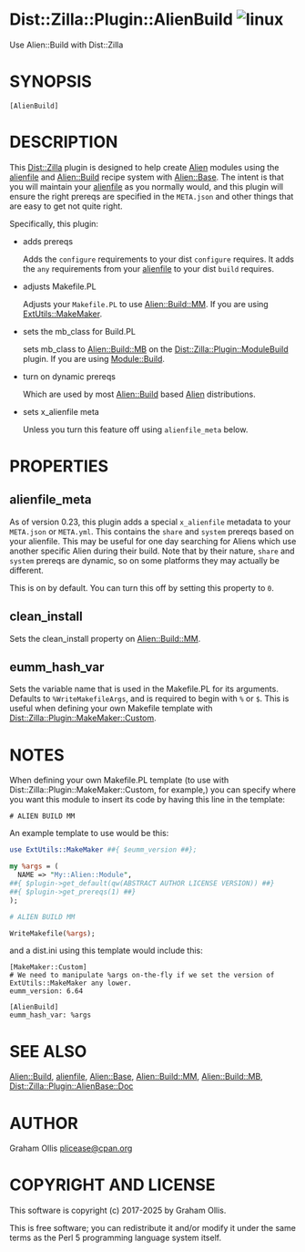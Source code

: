 # Dist::Zilla::Plugin::AlienBuild ![linux](https://github.com/PerlAlien/Dist-Zilla-Plugin-AlienBuild/workflows/linux/badge.svg)

Use Alien::Build with Dist::Zilla

# SYNOPSIS

```
[AlienBuild]
```

# DESCRIPTION

This [Dist::Zilla](https://metacpan.org/pod/Dist::Zilla) plugin is designed to help create [Alien](https://metacpan.org/pod/Alien) modules using
the [alienfile](https://metacpan.org/pod/alienfile) and [Alien::Build](https://metacpan.org/pod/Alien::Build) recipe system with [Alien::Base](https://metacpan.org/pod/Alien::Base).  The
intent is that you will maintain your [alienfile](https://metacpan.org/pod/alienfile) as you normally would,
and this plugin will ensure the right prereqs are specified in the `META.json`
and other things that are easy to get not quite right.

Specifically, this plugin:

- adds prereqs

    Adds the `configure` requirements to your dist `configure` requires.  It
    adds the `any` requirements from your [alienfile](https://metacpan.org/pod/alienfile) to your dist `build`
    requires.

- adjusts Makefile.PL

    Adjusts your `Makefile.PL` to use [Alien::Build::MM](https://metacpan.org/pod/Alien::Build::MM).  If you are using
    [ExtUtils::MakeMaker](https://metacpan.org/pod/ExtUtils::MakeMaker).

- sets the mb\_class for Build.PL

    sets mb\_class to [Alien::Build::MB](https://metacpan.org/pod/Alien::Build::MB) on the [Dist::Zilla::Plugin::ModuleBuild](https://metacpan.org/pod/Dist::Zilla::Plugin::ModuleBuild)
    plugin.  If you are using [Module::Build](https://metacpan.org/pod/Module::Build).

- turn on dynamic prereqs

    Which are used by most [Alien::Build](https://metacpan.org/pod/Alien::Build) based [Alien](https://metacpan.org/pod/Alien) distributions.

- sets x\_alienfile meta

    Unless you turn this feature off using `alienfile_meta` below.

# PROPERTIES

## alienfile\_meta

As of version 0.23, this plugin adds a special `x_alienfile` metadata to your
`META.json` or `META.yml`.  This contains the `share` and `system` prereqs
based on your alienfile.  This may be useful for one day searching for Aliens
which use another specific Alien during their build.  Note that by their nature,
`share` and `system` prereqs are dynamic, so on some platforms they may
actually be different.

This is on by default.  You can turn this off by setting this property to `0`.

## clean\_install

Sets the clean\_install property on [Alien::Build::MM](https://metacpan.org/pod/Alien::Build::MM).

## eumm\_hash\_var

Sets the variable name that is used in the Makefile.PL for its arguments.
Defaults to `%WriteMakefileArgs`, and is required to begin with `%` or `$`.
This is useful when defining your own Makefile template with [Dist::Zilla::Plugin::MakeMaker::Custom](https://metacpan.org/pod/Dist::Zilla::Plugin::MakeMaker::Custom).

# NOTES

When defining your own Makefile.PL template (to use with
Dist::Zilla::Plugin::MakeMaker::Custom, for example,) you can specify
where you want this module to insert its code by having this line
in the template:

```
# ALIEN BUILD MM
```

An example template to use would be this:

```perl
use ExtUtils::MakeMaker ##{ $eumm_version ##};

my %args = (
  NAME => "My::Alien::Module",
##{ $plugin->get_default(qw(ABSTRACT AUTHOR LICENSE VERSION)) ##}
##{ $plugin->get_prereqs(1) ##}
);

# ALIEN BUILD MM

WriteMakefile(%args);
```

and a dist.ini using this template would include this:

```
[MakeMaker::Custom]
# We need to manipulate %args on-the-fly if we set the version of ExtUtils::MakeMaker any lower.
eumm_version: 6.64

[AlienBuild]
eumm_hash_var: %args
```

# SEE ALSO

[Alien::Build](https://metacpan.org/pod/Alien::Build), [alienfile](https://metacpan.org/pod/alienfile), [Alien::Base](https://metacpan.org/pod/Alien::Base), [Alien::Build::MM](https://metacpan.org/pod/Alien::Build::MM), [Alien::Build::MB](https://metacpan.org/pod/Alien::Build::MB),
[Dist::Zilla::Plugin::AlienBase::Doc](https://metacpan.org/pod/Dist::Zilla::Plugin::AlienBase::Doc)

# AUTHOR

Graham Ollis <plicease@cpan.org>

# COPYRIGHT AND LICENSE

This software is copyright (c) 2017-2025 by Graham Ollis.

This is free software; you can redistribute it and/or modify it under
the same terms as the Perl 5 programming language system itself.
